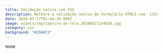 ```yaml
---
title: Validação nativa com CSS
description: Melhore a validação nativa de formulário HTML5 com  CSS!
date: 2020-05-17T01:44:39.000Z
image: assets/img/captura-de-tela_20200517134636.jpg
category: css
background: "#2DA0C3"
---
```

teste